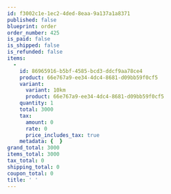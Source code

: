 ```yaml
---
id: f3002c1e-1ec2-4ded-8eaa-9a137a1a8371
published: false
blueprint: order
order_number: 425
is_paid: false
is_shipped: false
is_refunded: false
items:
  -
    id: 86965916-b5bf-4585-bcd3-ddcf9aa78ce4
    product: 66e767a9-ee34-4dc4-8681-d09bb59f0cf5
    variant:
      variant: 10km
      product: 66e767a9-ee34-4dc4-8681-d09bb59f0cf5
    quantity: 1
    total: 3000
    tax:
      amount: 0
      rate: 0
      price_includes_tax: true
    metadata: {  }
grand_total: 3000
items_total: 3000
tax_total: 0
shipping_total: 0
coupon_total: 0
title: ' '
---
```

